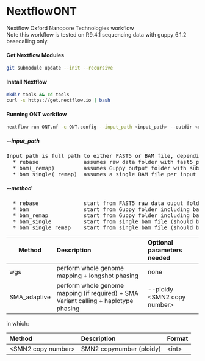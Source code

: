# NextflowONT
Nextflow Oxford Nanopore Technologies workflow\
Note this workflow is tested on R9.4.1 sequencing data with guppy_6.1.2 basecalling only.

#### Get Nextflow Modules
```bash
git submodule update --init --recursive
```

#### Install Nextflow
```bash
mkdir tools && cd tools
curl -s https://get.nextflow.io | bash
```

#### Running ONT workflow
```bash
nextflow run ONT.nf -c ONT.config --input_path <input_path> --outdir <output_dir_path> --start <bam|rebase> --method <method> --email <email> [-profile slurm|mac]
```

##### --input_path
<pre>
Input path is full path to either FAST5 or BAM file, depending on method (see below).
  * rebase              assumes raw data folder with fast5_pass and fast5_fail subfolder.
  * bam(_remap)         assumes Guppy output folder with subfolder pass in which BAM files are located.
  * bam_single(_remap)  assumes a single BAM file per input folder.
</pre>
##### --method
<pre>
  * rebase              start from FAST5 raw data ouput folder and include re-basecalling.
  * bam                 start from Guppy folder including bam files.
  * bam_remap           start from Guppy folder including bam files, but perform remapping to genome in config.
  * bam_single          start from single bam file (should be only bam in the folder) without any Guppy/ONT information.
  * bam_single_remap    start from single bam file (should be only bam in the folder) without any Guppy/ONT information and perform remapping.
</pre>

| Method | Description | Optional parameters needed|
| --- | :--- | :--- |
|wgs|perform whole genome mapping + longshot phasing|none|
|SMA_adaptive|perform whole genome mapping (if required) +  SMA Variant calling + haplotype phasing|--ploidy \<SMN2 copy number\>|

in which:

| Method | Description | Format |
| :--- | :--- | :--- |
|\<SMN2 copy number\>|SMN2 copynumber (ploidy)|\<int\>|
